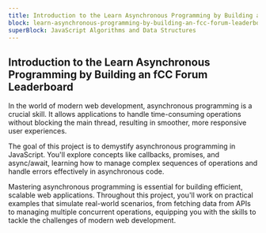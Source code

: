 ```yaml
---
title: Introduction to the Learn Asynchronous Programming by Building an fCC Forum Leaderboard
block: learn-asynchronous-programming-by-building-an-fcc-forum-leaderboard
superBlock: JavaScript Algorithms and Data Structures
---
```


## Introduction to the Learn Asynchronous Programming by Building an fCC Forum Leaderboard

In the world of modern web development, asynchronous programming is a crucial skill. It allows applications to handle time-consuming operations without blocking the main thread, resulting in smoother, more responsive user experiences.

The goal of this project is to demystify asynchronous programming in JavaScript. You'll explore concepts like callbacks, promises, and async/await, learning how to manage complex sequences of operations and handle errors effectively in asynchronous code.

Mastering asynchronous programming is essential for building efficient, scalable web applications. Throughout this project, you'll work on practical examples that simulate real-world scenarios, from fetching data from APIs to managing multiple concurrent operations, equipping you with the skills to tackle the challenges of modern web development.
